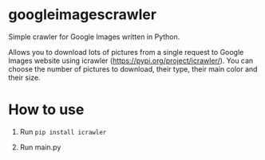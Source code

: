 # googleimagescrawler
Simple crawler for Google Images written in Python.

Allows you to download lots of pictures from a single request to Google Images website using icrawler (https://pypi.org/project/icrawler/).
You can choose the number of pictures to download, their type, their main color and their size.

# How to use
1) Run ``` pip install icrawler ```

2) Run main.py




